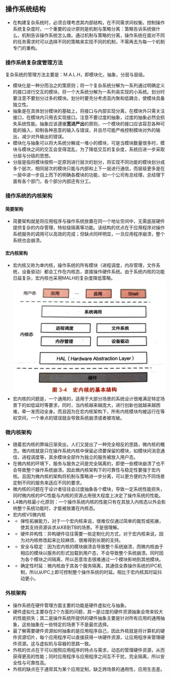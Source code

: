 ## 操作系统结构
- 在构建复杂系统时，必须合理考虑其内部结构，在不同需求间权衡。控制操作系统复杂度时，一个重要的设计原则是机制与策略分离：策略告诉系统做什么，机制告诉操作系统怎么做。通过机制与策略的分离，操作系统在面对不同的任务需求时可以选择不同的策略来实现不同的机制，不需再去为每一个机制专门的重构。
### 操作系统复杂度管理方法
复杂系统的管理方法主要是：M.A.L.H，即模块化，抽象，分层与层级。
- 模块化是一种分而治之的策原则；将一个复杂系统分解为一系列通过明确定义的接口进行交互的模块，将一个大系统分解为一系列易实现的小系统。划分时要注意不要划分过多的模块。划分时要充分考虑高内聚和低耦合，使模块具备独立性。
- 抽象是在具体划分模块的基础上，将接口与内部实现分离，在模块外只需关注接口，在模块内只用去实现接口。注意不要过度的抽象，过度的抽象必然会损失系统性能。抽象应该遵循**宽进严出**的原则，一个模块的接口应该容忍各种可能的输入，抑制各种恶意的输入与错误，并且尽可能严格控制模块对外的输出，减少对外输出的错误。
- 模块化与抽象可以将大系统分解成一堆小的模块，可是当模块数量很多时，模块与模块之间的交互会变得混乱，为了降低交互的复杂度，系统应进一步采取分层与分级的思想。
- 分层是指将模块按照一定原则进行层次的划分，将实现不同功能的模块划分成多个层次，相同层次的模块只能与内部和上下一层进行通信，而层级更多是在一层中进一步自上而下的明确各模块的功能，如一个公司有总经理，总经理下面有各个部门，各个部分内部还有分工。
### 操作系统的内核架构
#### 简要架构
- 简要架构就是将应用程序与操作系统放置在同一个地址空间中，无需底层硬件提供复杂的内存管理，特权级隔离等功能。该结构的优点在于应用程序对操作系统服务的调用可以高效的完成；但缺点同样明显，一旦应用程序崩溃，整个系统也会崩溃。
#### 宏内核架构
- 宏内核又称为单内核，操作系统的所有模块（进程调度，内存管理，文件系统，设备驱动）都会工作在内核态，直接操作硬件系统。由于系统内核的功能日益复杂，宏内核也采用MALH的复杂度降低策略。
![](image/2022-02-02-11-26-22.png)
- 宏内核的问题是，一个通用的，适用于大部分场景的系统设计很难满足特定场景下的如低延时等要求，同时，当内核越来越庞大，进行创新也就越来越困难，牵一发而动全身。而且因为在宏内核架构下，所有内核模块均被运行在等权空间，一个单点的错误就会导致系统崩溃或者被攻破。
### 微内核架构
- 随着宏内核的弊端日渐突出，人们又提出了一种完全相反的思路，微内核的概念。微内核就是只在操作系统内核中保留必须要保留的模块，如模块间消息通信，进程调度等，其余模块全部作为独立的服务被放入用户态。
- 在微内核的环境下，服务与服务之间是完全隔离的，即使一些模块崩溃了也不会导致整个操作系统崩溃。因此微内核架构下的可靠性与稳定性要强于宏内核。且因为微内核的架构将机制与策略进一步分离，可以更方便的为不同场景定制不同的服务来适应不同的要求。
- 微内核的问题在于设计者往往会过度抽象各个模块，导致一定系统性能损失，同时微内核的IPC性能与内核的资源占用很大程度上决定了操作系统的性能。
- L4微内核最小化原则：一个操作系统内核的性能只有在其放入内核态以外会影响整个系统功能时，才能被放置在内核态。
- 宏内核VS微内核
- - 弹性拓展能力，对于一个宏内核来说，很难仅仅通过简单的裁剪或拓展，使其支持资源诉求从KB到TB的场景。不是很理解。
- - 硬件异构性：异构硬件往往需要一些定制化的方式，对于宏内核来说，因为对内核修改起来比较麻烦，很难得到长期的支持。
- - 安全与稳定：因为宏内核的模块崩溃会导致整个系统崩溃，而微内核由于相应的模块以服务的形式加载到用户态，不会导致整个系统崩溃。同时因为各个模块之间隔离，所以恶意攻击很难通过一个模块影响到其他模块。
- - 确定性时延：微内核由于其各个服务隔离，其通信全靠操作系统的IPC机制，所以从IPC上即可控制整个操作系统的时延。相比于宏内核其时延抖动更小。
### 外核架构
- 操作系统在硬件管理方面主要的功能是硬件虚拟化与抽象。
- 硬件虚拟化主要存在2个方面的问题，其一是过度的硬件资源抽象会带来较大的性能损失；其二是操作系统所提供的硬件抽象主要是针对所有应用的通用抽象，这些抽象在一些特定的场景下不是最优选择。
- 最了解需要硬件资源如何抽象的是应用程序自己，因此外核就是将计算机的硬件资源切片，每个应用程序可以直接获得一块硬件资源，让应用程序来管理硬件资源。这与虚拟机与容器的思路一致。
- 外核的优点在于可以按照应用程序的特点与需求，动态的管理硬件资源，从而获得更高的性能；同时应用程序与应用程序之间互不干扰，完全隔离，所以安全性与可靠性高。
- 外核的缺点在于通常其为某个应用定制，缺乏跨场景的通用性，应用生态差。